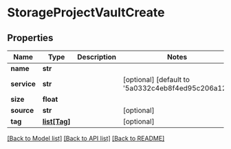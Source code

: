 # StorageProjectVaultCreate

## Properties
Name | Type | Description | Notes
------------ | ------------- | ------------- | -------------
**name** | **str** |  | 
**service** | **str** |  | [optional] [default to '5a0332c4eb8f4ed95c206a12']
**size** | **float** |  | 
**source** | **str** |  | [optional] 
**tag** | [**list[Tag]**](Tag.md) |  | [optional] 

[[Back to Model list]](../README.md#documentation-for-models) [[Back to API list]](../README.md#documentation-for-api-endpoints) [[Back to README]](../README.md)


